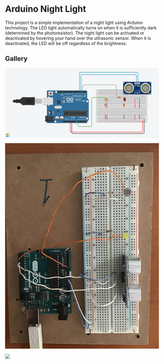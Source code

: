 # Arduino Night Light

This project is a simple implementation of a night light using Arduino technology. The LED light automatically turns on when it is sufficiently dark (determined by the photoresistor). The night light can be activated or deactivated by hovering your hand over the ultrasonic sensor. When it is deactivated, the LED will be off regardless of the brightness.

## Gallery

![](assets/circuit.png)

![](assets/physical.jpg)

![](assets/video.gif)
